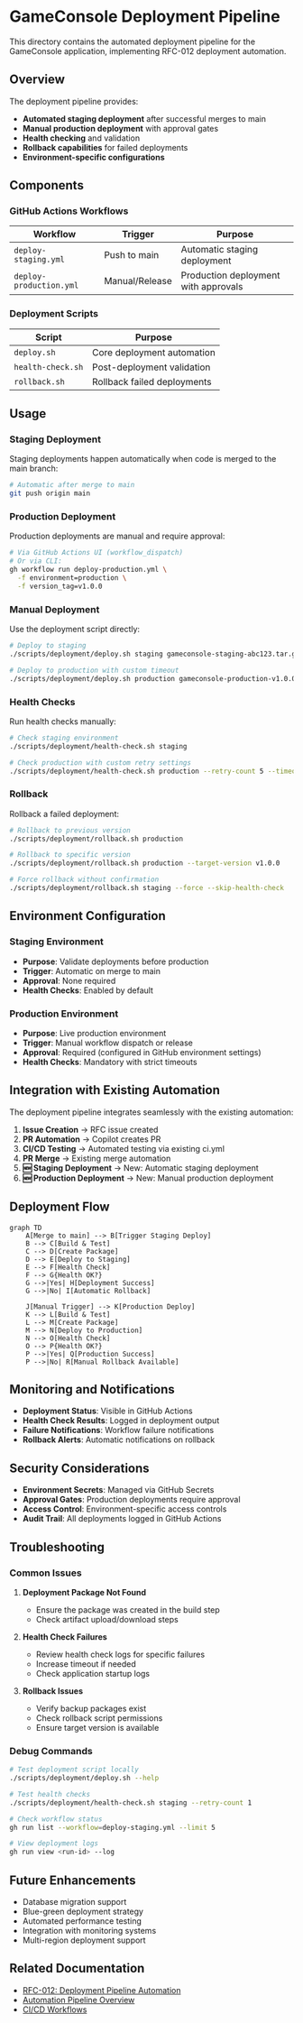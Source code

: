 # GameConsole Deployment Pipeline

This directory contains the automated deployment pipeline for the GameConsole application, implementing RFC-012 deployment automation.

## Overview

The deployment pipeline provides:
- **Automated staging deployment** after successful merges to main
- **Manual production deployment** with approval gates
- **Health checking** and validation
- **Rollback capabilities** for failed deployments
- **Environment-specific configurations**

## Components

### GitHub Actions Workflows

| Workflow | Trigger | Purpose |
|----------|---------|---------|
| `deploy-staging.yml` | Push to main | Automatic staging deployment |
| `deploy-production.yml` | Manual/Release | Production deployment with approvals |

### Deployment Scripts

| Script | Purpose |
|--------|---------|
| `deploy.sh` | Core deployment automation |
| `health-check.sh` | Post-deployment validation |
| `rollback.sh` | Rollback failed deployments |

## Usage

### Staging Deployment
Staging deployments happen automatically when code is merged to the main branch:

```bash
# Automatic after merge to main
git push origin main
```

### Production Deployment
Production deployments are manual and require approval:

```bash
# Via GitHub Actions UI (workflow_dispatch)
# Or via CLI:
gh workflow run deploy-production.yml \
  -f environment=production \
  -f version_tag=v1.0.0
```

### Manual Deployment
Use the deployment script directly:

```bash
# Deploy to staging
./scripts/deployment/deploy.sh staging gameconsole-staging-abc123.tar.gz

# Deploy to production with custom timeout
./scripts/deployment/deploy.sh production gameconsole-production-v1.0.0.tar.gz --timeout 600
```

### Health Checks
Run health checks manually:

```bash
# Check staging environment
./scripts/deployment/health-check.sh staging

# Check production with custom retry settings
./scripts/deployment/health-check.sh production --retry-count 5 --timeout 60
```

### Rollback
Rollback a failed deployment:

```bash
# Rollback to previous version
./scripts/deployment/rollback.sh production

# Rollback to specific version
./scripts/deployment/rollback.sh production --target-version v1.0.0

# Force rollback without confirmation
./scripts/deployment/rollback.sh staging --force --skip-health-check
```

## Environment Configuration

### Staging Environment
- **Purpose**: Validate deployments before production
- **Trigger**: Automatic on merge to main
- **Approval**: None required
- **Health Checks**: Enabled by default

### Production Environment
- **Purpose**: Live production environment
- **Trigger**: Manual workflow dispatch or release
- **Approval**: Required (configured in GitHub environment settings)
- **Health Checks**: Mandatory with strict timeouts

## Integration with Existing Automation

The deployment pipeline integrates seamlessly with the existing automation:

1. **Issue Creation** → RFC issue created
2. **PR Automation** → Copilot creates PR
3. **CI/CD Testing** → Automated testing via existing ci.yml
4. **PR Merge** → Existing merge automation
5. **🆕 Staging Deployment** → New: Automatic staging deployment
6. **🆕 Production Deployment** → New: Manual production deployment

## Deployment Flow

```mermaid
graph TD
    A[Merge to main] --> B[Trigger Staging Deploy]
    B --> C[Build & Test]
    C --> D[Create Package]
    D --> E[Deploy to Staging]
    E --> F[Health Check]
    F --> G{Health OK?}
    G -->|Yes| H[Deployment Success]
    G -->|No| I[Automatic Rollback]
    
    J[Manual Trigger] --> K[Production Deploy]
    K --> L[Build & Test]
    L --> M[Create Package]
    M --> N[Deploy to Production]
    N --> O[Health Check]
    O --> P{Health OK?}
    P -->|Yes| Q[Production Success]
    P -->|No| R[Manual Rollback Available]
```

## Monitoring and Notifications

- **Deployment Status**: Visible in GitHub Actions
- **Health Check Results**: Logged in deployment output
- **Failure Notifications**: Workflow failure notifications
- **Rollback Alerts**: Automatic notifications on rollback

## Security Considerations

- **Environment Secrets**: Managed via GitHub Secrets
- **Approval Gates**: Production deployments require approval
- **Access Control**: Environment-specific access controls
- **Audit Trail**: All deployments logged in GitHub Actions

## Troubleshooting

### Common Issues

1. **Deployment Package Not Found**
   - Ensure the package was created in the build step
   - Check artifact upload/download steps

2. **Health Check Failures**
   - Review health check logs for specific failures
   - Increase timeout if needed
   - Check application startup logs

3. **Rollback Issues**
   - Verify backup packages exist
   - Check rollback script permissions
   - Ensure target version is available

### Debug Commands

```bash
# Test deployment script locally
./scripts/deployment/deploy.sh --help

# Test health checks
./scripts/deployment/health-check.sh staging --retry-count 1

# Check workflow status
gh run list --workflow=deploy-staging.yml --limit 5

# View deployment logs
gh run view <run-id> --log
```

## Future Enhancements

- Database migration support
- Blue-green deployment strategy  
- Automated performance testing
- Integration with monitoring systems
- Multi-region deployment support

## Related Documentation

- [RFC-012: Deployment Pipeline Automation](../docs/game-rfcs/RFC-012-deployment-pipeline-automation.md)
- [Automation Pipeline Overview](../docs/automation/AUTOMATION_PIPELINE.md)
- [CI/CD Workflows](../.github/workflows/)